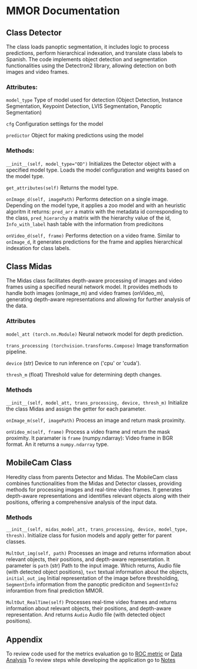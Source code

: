 # MMOR Documentation


## Class Detector
The class loads panoptic segmentation, it includes logic to process predictions, perform hierarchical indexation, and translate class labels to Spanish.
The code implements object detection and segmentation functionalities using the Detectron2 library, allowing detection on both images and video frames.

### Attributes:
```model_type``` Type of model used for detection (Object Detection, Instance Segmentation, Keypoint Detection, LVIS Segmentation, Panoptic Segmentation)

```cfg``` Configuration settings for the model

```predictor``` Object for making predictions using the model

### Methods:
```__init__(self, model_type="OD")``` Initializes the Detector object with a specified model type. Loads the model configuration and weights based on the model type.

```get_attributes(self)``` Returns the model type.

```onImage_d(self, imagePath)``` Performs detection on a single image. Depending on the model type, it applies a zoo model and with an heuristic algoritm it returns:
```pred_arr``` a matrix with the metadata id corresponding to the class, ```pred_hierarchy``` a matrix with the hierarchy value of the id, ```Info_with_label``` hash table with the information from predicitons         

```onVideo_d(self, frame)``` Performs detection on a video frame. Similar to ```onImage_d```, it generates predictions for the frame and applies hierarchical indexation for class labels.

## Class Midas
The Midas class facilitates depth-aware processing of images and video frames using a specified neural network model. It provides methods to handle both images (onImage_m) and video frames (onVideo_m), generating depth-aware representations and allowing for further analysis of the data.

### Attributes
```model_att (torch.nn.Module)``` Neural network model for depth prediction.

```trans_processing (torchvision.transforms.Compose)``` Image transformation pipeline.

```device``` (str) Device to run inference on ('cpu' or 'cuda').

```thresh_m``` (float) Threshold value for determining depth changes.

### Methods
```__init__(self, model_att, trans_processing, device, thresh_m)``` Initialize the class Midas and assign the getter for each parameter.

```onImage_m(self, imagePath)``` Process an image and return mask proximity.

```onVideo_m(self, frame)``` Process a video frame and return the mask proximity. It paramater is ```frame``` (numpy.ndarray): Video frame in BGR format. An it returns a ```numpy.ndarray``` type.

## MobileCam Class
Heredity class from parents Detector and Midas. The MobileCam class combines functionalities from the Midas and Detector classes, providing methods for processing images and real-time video frames. It generates depth-aware representations and identifies relevant objects along with their positions, offering a comprehensive analysis of the input data.

### Methods
```__init__(self, midas_model_att, trans_processing, device, model_type, thresh)```. Initialize class for fusion models and apply getter for parent classes.

```MultOut_img(self, path)``` Processes an image and returns information about relevant objects, their positions, and depth-aware representation. It parameter is ```path``` (str) Path to the input image. Which returns, Audio file (with detected object positions), ```text``` textual information about the objects, ```initial_out_img``` Initial representation of the image before thresholding, ```SegmentInfo``` information from the panoptic prediciton and ```SegmentInfo2``` inforamtion from final prediction MMOR.

```MultOut_RealTime(self)``` Processes real-time video frames and returns information about relevant objects, their positions, and depth-aware representation. And returns ```Audio``` Audio file (with detected object positions).

## Appendix
To review code used for the metrics evaluation go to [ROC metric](https://colab.research.google.com/drive/15GTlJY9t8bBynD9J1t3Wbicr0LUliUQo?usp=sharing) or [Data Analysis](https://drive.google.com/drive/folders/1SbmPn5g3XOIPGsRli0V_6iKCSqI8Pluf?usp=sharing)
To review steps while developing the application go to [Notes](https://docs.google.com/document/d/1qtE4VyLfn3PcRqplUKndpF1xBIr7pq7kUCPXei2QN0Y/edit?usp=sharing)



